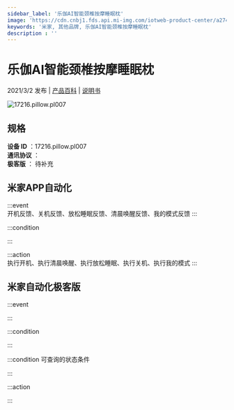 ```yaml
---
sidebar_label: '乐伽AI智能颈椎按摩睡眠枕'
image: 'https://cdn.cnbj1.fds.api.mi-img.com/iotweb-product-center/a27464d38f9034139cbdaf50faede82f_牵引枕_gaitubao_168x168.png?GalaxyAccessKeyId=AKVGLQWBOVIRQ3XLEW&Expires=9223372036854775807&Signature=D5xs8OVcyO7g4aYp9BeBVfhFAkY='
keywords: '米家, 其他品牌, 乐伽AI智能颈椎按摩睡眠枕'
description : ''
---
```

# 乐伽AI智能颈椎按摩睡眠枕

2021/3/2 发布 | [产品百科](https://home.mi.com/webapp/content/baike/product/index.html?model=17216.pillow.pl007/) | [说明书](https://home.mi.com/views/introduction.html?model=17216.pillow.pl007&region=cn)

![17216.pillow.pl007](https://cdn.cnbj1.fds.api.mi-img.com/iotweb-product-center/a27464d38f9034139cbdaf50faede82f_牵引枕_gaitubao_168x168.png?GalaxyAccessKeyId=AKVGLQWBOVIRQ3XLEW&Expires=9223372036854775807&Signature=D5xs8OVcyO7g4aYp9BeBVfhFAkY=)

## 规格  
> 
**设备 ID** ：17216.pillow.pl007  
**通讯协议** ：  
**极客版**  ： 待补充 


## 米家APP自动化  

:::event  
开机反馈、关机反馈、放松睡眠反馈、清晨唤醒反馈、我的模式反馈
:::

:::condition  

:::

:::action   
执行开机、执行清晨唤醒、执行放松睡眠、执行关机、执行我的模式
:::

## 米家自动化极客版  

:::event  

:::

:::condition  

:::

:::condition 可查询的状态条件  

:::

:::action  

:::

        
